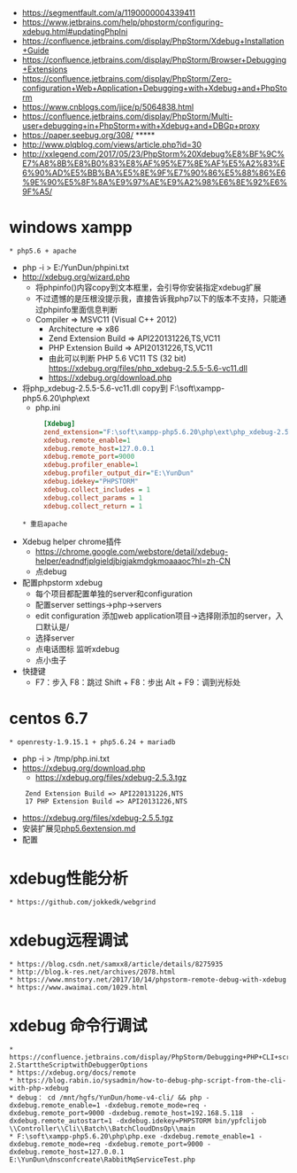 * https://segmentfault.com/a/1190000004339411
* https://www.jetbrains.com/help/phpstorm/configuring-xdebug.html#updatingPhpIni
* https://confluence.jetbrains.com/display/PhpStorm/Xdebug+Installation+Guide
* https://confluence.jetbrains.com/display/PhpStorm/Browser+Debugging+Extensions
* https://confluence.jetbrains.com/display/PhpStorm/Zero-configuration+Web+Application+Debugging+with+Xdebug+and+PhpStorm
* https://www.cnblogs.com/jice/p/5064838.html
* https://confluence.jetbrains.com/display/PhpStorm/Multi-user+debugging+in+PhpStorm+with+Xdebug+and+DBGp+proxy
* https://paper.seebug.org/308/  *****
* http://www.plqblog.com/views/article.php?id=30
* http://xxlegend.com/2017/05/23/PhpStorm%20Xdebug%E8%BF%9C%E7%A8%8B%E8%B0%83%E8%AF%95%E7%8E%AF%E5%A2%83%E6%90%AD%E5%BB%BA%E5%8E%9F%E7%90%86%E5%88%86%E6%9E%90%E5%8F%8A%E9%97%AE%E9%A2%98%E6%8E%92%E6%9F%A5/


# windows xampp
    * php5.6 + apache
* php -i > E:/YunDun/phpini.txt
* http://xdebug.org/wizard.php
    * 将phpinfo()内容copy到文本框里，会引导你安装指定xdebug扩展
    * 不过遗憾的是压根没提示我，直接告诉我php7以下的版本不支持，只能通过phpinfo里面信息判断
    * Compiler => MSVC11 (Visual C++ 2012)
      * Architecture => x86
      * Zend Extension Build => API220131226,TS,VC11
      * PHP Extension Build => API20131226,TS,VC11
      * 由此可以判断  PHP 5.6 VC11 TS (32 bit) https://xdebug.org/files/php_xdebug-2.5.5-5.6-vc11.dll
      * https://xdebug.org/download.php
*  将php_xdebug-2.5.5-5.6-vc11.dll copy到 F:\soft\xampp-php5.6.20\php\ext
   * php.ini
      ```php.ini
        [Xdebug]
        zend_extension="F:\soft\xampp-php5.6.20\php\ext\php_xdebug-2.5.5-5.6-vc11.dll"
        xdebug.remote_enable=1
        xdebug.remote_host=127.0.0.1
        xdebug.remote_port=9000
        xdebug.profiler_enable=1
        xdebug.profiler_output_dir="E:\YunDun"
        xdebug.idekey="PHPSTORM"
        xdebug.collect_includes = 1
        xdebug.collect_params = 1
        xdebug.collect_return = 1

    ```
    * 重启apache
    
* Xdebug helper chrome插件
    * https://chrome.google.com/webstore/detail/xdebug-helper/eadndfjplgieldjbigjakmdgkmoaaaoc?hl=zh-CN
    * 点debug
* 配置phpstorm xdebug
    * 每个项目都配置单独的server和configuration
    * 配置server settings->php->servers
    * edit configuration 添加web application项目->选择刚添加的server，入口默认是/
    * 选择server
    * 点电话图标 监听xdebug
    * 点小虫子
* 快捷键
    * F7：步入
      F8：跳过
      Shift + F8：步出
      Alt + F9：调到光标处
    
# centos 6.7
    * openresty-1.9.15.1 + php5.6.24 + mariadb
* php -i > /tmp/php.ini.txt
* https://xdebug.org/download.php
    * https://xdebug.org/files/xdebug-2.5.3.tgz
```
    Zend Extension Build => API220131226,NTS
    17 PHP Extension Build => API20131226,NTS
```

* https://xdebug.org/files/xdebug-2.5.5.tgz
* 安装扩展见[php5.6extension.md](php5.6extension.md)
* 配置


# xdebug性能分析
    * https://github.com/jokkedk/webgrind
    
# xdebug远程调试
    * https://blog.csdn.net/samxx8/article/details/8275935
    * http://blog.k-res.net/archives/2078.html
    * https://www.mnstory.net/2017/10/14/phpstorm-remote-debug-with-xdebug
    * https://www.awaimai.com/1029.html
    
    
# xdebug 命令行调试
    * https://confluence.jetbrains.com/display/PhpStorm/Debugging+PHP+CLI+scripts+with+PhpStorm#DebuggingPHPCLIscriptswithPhpStorm-2.StarttheScriptwithDebuggerOptions
    * https://xdebug.org/docs/remote
    * https://blog.rabin.io/sysadmin/how-to-debug-php-script-from-the-cli-with-php-xdebug
    * debug： cd /mnt/hgfs/YunDun/home-v4-cli/ && php -dxdebug.remote_enable=1 -dxdebug.remote_mode=req -dxdebug.remote_port=9000 -dxdebug.remote_host=192.168.5.118  -dxdebug.remote_autostart=1 -dxdebug.idekey=PHPSTORM bin/ypfclijob \\Controller\\Cli\\Batch\\BatchCloudDnsOp\\main
    * F:\soft\xampp-php5.6.20\php\php.exe -dxdebug.remote_enable=1 -dxdebug.remote_mode=req -dxdebug.remote_port=9000 -dxdebug.remote_host=127.0.0.1 E:\YunDun\dnsconfcreate\RabbitMqServiceTest.php
        

    
